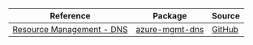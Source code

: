 | Reference | Package | Source |
|---|---|---|
|[Resource Management - DNS](mgmt-dns-readme.md)|[azure-mgmt-dns](https://pypi.org/project/azure-mgmt-dns)|[GitHub](https://github.com/Azure/azure-sdk-for-python)|
